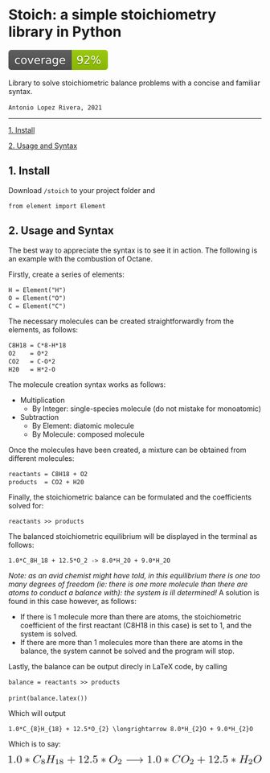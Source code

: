 # Stoich: a simple stoichiometry library in Python

![alt text](tests/coverage/coverage.svg ".coverage available in tests/coverage/")

Library to solve stoichiometric balance problems with a concise and familiar syntax.

`Antonio Lopez Rivera, 2021`

---

[ 1. Install ](#1-install)

[ 2. Usage and Syntax ](#2-usage-and-syntax)

## 1. Install

Download `/stoich` to your project folder and

    from element import Element

## 2. Usage and Syntax

The best way to appreciate the syntax is to see it in action. The following is an example with the combustion of Octane.

Firstly, create a series of elements:

    H = Element("H")
    O = Element("O")
    C = Element("C")

The necessary molecules can be created straightforwardly from the elements, as follows:

    C8H18 = C*8-H*18
    O2    = O*2
    CO2   = C-O*2
    H20   = H*2-O

The molecule creation syntax works as follows:

- Multiplication
    - By Integer: single-species molecule (do not mistake for monoatomic)
- Subtraction
    - By Element: diatomic molecule
    - By Molecule: composed molecule

Once the molecules have been created, a mixture can be obtained from different molecules:

    reactants = C8H18 + O2
    products  = CO2 + H20

Finally, the stoichiometric balance can be formulated and the coefficients solved for:

    reactants >> products

The balanced stoichiometric equilibrium will be displayed in the terminal as follows:

    1.0*C_8H_18 + 12.5*O_2 -> 8.0*H_2O + 9.0*H_2O

_Note: as an avid chemist might have told, in this equilibrium there is one too many degrees of freedom (ie: there is one more molecule than there are atoms to conduct a balance with): the system is ill determined!_ A solution is found in this case however, as follows:

- If there is 1 molecule more than there are atoms, the stoichiometric coefficient of the first reactant (C8H18 in this case) is set to 1, and the system is solved.
- If there are more than 1 molecules more than there are atoms in the balance, the system cannot be solved and the program will stop.

Lastly, the balance can be output direcly in LaTeX code, by calling

    balance = reactants >> products

    print(balance.latex())

Which will output

    1.0*C_{8}H_{18} + 12.5*O_{2} \longrightarrow 8.0*H_{2}O + 9.0*H_{2}O

Which is to say:

![alt text](demo/octane_stoich_latex.png "Octane combustion stoichiometric equilibrium")
